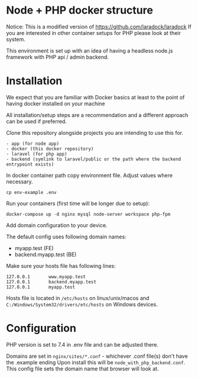 # Node + PHP docker structure

Notice: This is a modified version of https://github.com/laradock/laradock 
If you are interested in other container setups for PHP please look at their system.

This environment is set up with an idea of having a headless node.js framework with PHP api / admin backend.
 
# Installation
 
We expect that you are familiar with Docker basics at least to the point of having docker installed on your machine

All installation/setup steps are a recommendation and a different approach can be used if preferred.

Clone this repository alongside projects you are intending to use this for.

```
- app (for node app)
- docker (this docker repository)
- laravel (for php app)
- backend (symlink to laravel/public or the path where the backend entrypoint exists)  
```

In docker container path copy environment file. Adjust values where necessary. 
```
cp env-example .env
```
Run your containers (first time will be longer due to setup):

```
docker-compose up -d nginx mysql node-server workspace php-fpm
```

Add domain configuration to your device.

The default config uses following domain names:

- myapp.test (FE)
- backend.myapp.test (BE)

Make sure your hosts file has following lines:
```
127.0.0.1       www.myapp.test
127.0.0.1       backend.myapp.test
127.0.0.1       myapp.test
```

Hosts file is located in `/etc/hosts` on linux/unix/macos and `C:/Windows/System32/drivers/etc/hosts` on Windows devices.

# Configuration

PHP version is set to 7.4 in .env file and can be adjusted there. 

Domains are set in `nginx/sites/*.conf` - whichever .conf file(s) don't have the .example ending
Upon install this will be `node_with_php_backend.conf`. This config file sets the domain name that browser will look at.
 
   
 
